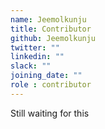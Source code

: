 ```yaml
---
name: Jeemolkunju
title: Contributor
github: Jeemolkunju
twitter: ""
linkedin: ""
slack: ""
joining_date: ""
role : contributor
---
```


Still waiting for this
